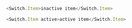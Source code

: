```js
<Switch.Item>inactive item</Switch.Item>
```

```js
<Switch.Item active>active item</Switch.Item>
```
